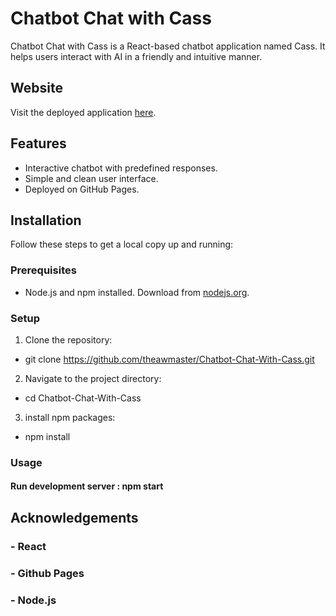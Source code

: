 # Chatbot Chat with Cass


Chatbot Chat with Cass is a React-based chatbot application named Cass. It helps users interact with AI in a friendly and intuitive manner.

## Website

Visit the deployed application [here](https://theawmaster.github.io/Chatbot-Chat-With-Cass).

## Features

- Interactive chatbot with predefined responses.
- Simple and clean user interface.
- Deployed on GitHub Pages.

## Installation

Follow these steps to get a local copy up and running:

### Prerequisites

- Node.js and npm installed. Download from [nodejs.org](https://nodejs.org/).

### Setup

1. Clone the repository:
- git clone https://github.com/theawmaster/Chatbot-Chat-With-Cass.git

2. Navigate to the project directory:
- cd Chatbot-Chat-With-Cass

3. install npm packages:
- npm install

### Usage

#### Run development server : npm start

## Acknowledgements
### - React
### - Github Pages
### - Node.js

